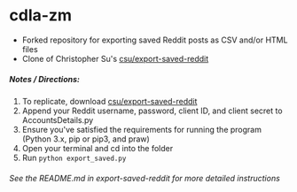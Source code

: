 # cdla-zm

- Forked repository for exporting saved Reddit posts as CSV and/or HTML files
- Clone of Christopher Su's [csu/export-saved-reddit](https://github.com/csu/export-saved-reddit)<br />

##### Notes / Directions: <br />
1. To replicate, download [csu/export-saved-reddit](https://github.com/csu/export-saved-reddit)
2. Append your Reddit username, password, client ID, and client secret to AccountsDetails.py
3. Ensure you've satisfied the requirements for running the program (Python 3.x, pip or pip3, and praw)
4. Open your terminal and cd into the folder
5. Run `python export_saved.py`

###### See the README.md in export-saved-reddit for more detailed instructions
